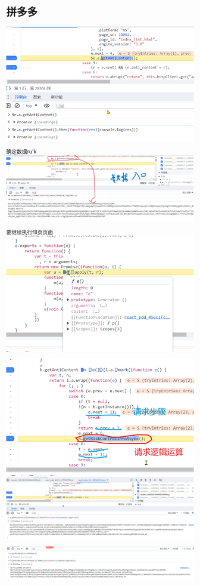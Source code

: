 
# 拼多多

![输入图片说明](/imgs/2023-12-27/vO4e28LkpSqG9PXG.png)

确定数据ru'k
![输入图片说明](/imgs/2023-12-27/xSnVc3GI2KEUqS73.png)

要继续执行f8页页面
![输入图片说明](/imgs/2023-12-27/GO6OiZugYchvr4L7.png)



![输入图片说明](/imgs/2023-12-27/CFF2PgSgb8jRiG93.png)
![输入图片说明](/imgs/2023-12-27/NWbSC9d4VrUmUL9M.png)

![输入图片说明](/imgs/2023-12-27/z4lanzasn0cV1wwy.png)
<!--stackedit_data:
eyJkaXNjdXNzaW9ucyI6eyJCRkFSOTVyMHBvaVV3bnRRIjp7In
N0YXJ0IjoxNzksImVuZCI6MTc5LCJ0ZXh0Ijoic3dpdGNoIn19
LCJjb21tZW50cyI6eyJLQ3N3YmxvM0kxcVVVbDZGIjp7ImRpc2
N1c3Npb25JZCI6IkJGQVI5NXIwcG9pVXdudFEiLCJzdWIiOiJn
aDoxMTI1MzExOTgiLCJ0ZXh0Ijoic3dpdGNo55So5rOVIiwiY3
JlYXRlZCI6MTcwMzY1MzIyNjQwNX19LCJoaXN0b3J5IjpbLTE4
NDY3MzAyNDIsNjg0Mjk5NDEwLC0xMjExNjc1NzI0LC02NTE1ND
czODksLTY4Mzg2ODcxOCw4MDk1OTUwNTAsLTEyMzk1ODEyNTEs
LTIxNDUzNzk4NDYsMjEzMjg0MTI5NSwxOTkzMTE1NjU2LDgwND
c5MTUwLC03ODQ1NDk1ODAsODE4NTI1ODQwLDg0OTk1MjJdfQ==

-->